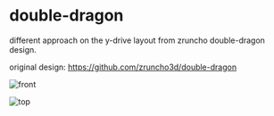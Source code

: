 # double-dragon

different approach on the y-drive layout from zruncho double-dragon design.

original design: https://github.com/zruncho3d/double-dragon


![front](Images/alpha-1/front.jpg)

![top](Images/alpha-1/top.jpg)
